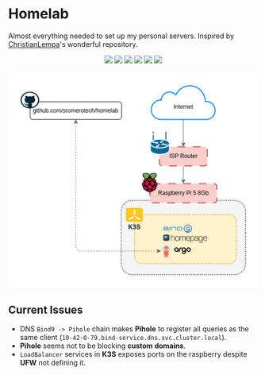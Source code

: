 # Homelab

Almost everything needed to set up my personal servers. Inspired by [ChristianLempa](https://github.com/ChristianLempa)'s wonderful repository.

<p align="center">
    <a alt="Raspberry Pi">
      <img src="https://img.shields.io/badge/Raspberry_Pi-a22846?style=flat&logo=raspberry-pi&logoColor=white">
    </a>
    <a alt="Ansible">
      <img src="https://img.shields.io/badge/Ansible-000000?style=flat&logo=ansible&logoColor=white" />
    </a>
    <a alt="Kubernetes">
      <img src="https://img.shields.io/badge/Kubernetes-326ce5?style=flat&logo=kubernetes&logoColor=white" />
    </a>
    <a alt="K3s">
      <img src="https://img.shields.io/badge/K3s-ffe600?style=flat&logo=k3s&logoColor=black" />
    </a>
    <a alt="ArgoCD">
      <img src="https://img.shields.io/badge/ArgoCD-007acc?style=flat&logo=argo&logoColor=white" />
    </a>
    <a alt="GitHub">
      <img src="https://img.shields.io/badge/GitHub-181717?style=flat&logo=github&logoColor=white" />
    </a>
</p>

<p align="center">
  <img src="docs/homelab.png" alt="diagram-general"/>
</p>

## Current Issues

- DNS `Bind9 -> Pihole` chain makes **Pihole** to register all queries as the same client (`10-42-0-79.bind-service.dns.svc.cluster.local`).
- **Pihole** seems not to be blocking **custom domains**.
- `LoadBalancer` services in **K3S** exposes ports on the raspberry despite **UFW** not defining it.
